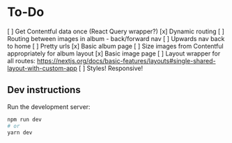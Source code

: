 # To-Do

[ ] Get Contentful data once (React Query wrapper?)
[x] Dynamic routing
[ ] Routing between images in album - back/forward nav
[ ] Upwards nav back to home
[ ] Pretty urls
[x] Basic album page
[ ] Size images from Contentful appropriately for album layout
[x] Basic image page
[ ] Layout wrapper for all routes: <https://nextjs.org/docs/basic-features/layouts#single-shared-layout-with-custom-app>
[ ] Styles! Responsive!

## Dev instructions

Run the development server:

```bash
npm run dev
# or
yarn dev
```
